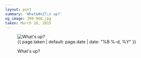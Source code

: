 ```yaml
---
layout: post
summary: 'What&#x27;s up?'
og_image: 399-968.jpg
taken: March 28, 2015
---
```


<figure class="post">
<img alt="What's up?" sizes="(min-width: 700px) 50vw, calc(100vw - 2rem)" src="{{ site.assets_url }}/399-484.jpg" srcset="{{ site.assets_url }}/399-968.jpg 968w, {{ site.assets_url }}/399-726.jpg 726w, {{ site.assets_url }}/399-484.jpg 484w, {{ site.assets_url }}/399-242.jpg 242w"/>
<figcaption>
<time>{{ page.taken | default: page.date | date: "%B %-d, %Y" }}</time>
<p>What's up?</p>
</figcaption>
</figure>
